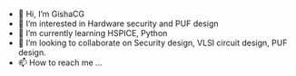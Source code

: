 - 👋 Hi, I’m GishaCG
- 👀 I’m interested in Hardware security and PUF design
- 🌱 I’m currently learning HSPICE, Python
- 💞️ I’m looking to collaborate on Security design, VLSI circuit design, PUF design.
- 📫 How to reach me ...

<!---
GishaCG/GishaCG is a ✨ special ✨ repository because its `README.md` (this file) appears on your GitHub profile.
You can click the Preview link to take a look at your changes.
--->
